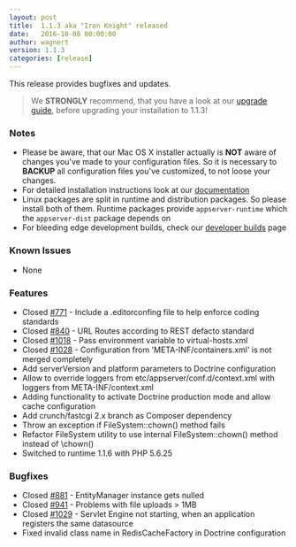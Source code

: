 ```yaml
---
layout: post
title:  1.1.3 aka "Iron Knight" released
date:   2016-10-08 00:00:00
author: wagnert
version: 1.1.3
categories: [release]
---
```


This release provides bugfixes and updates.

> We **STRONGLY** recommend, that you have a look at our [upgrade guide](https://github.com/appserver-io/appserver/blob/master/UPGRADE-1.1.3.md), before upgrading your installation to 1.1.3!

### Notes

* Please be aware, that our Mac OS X installer actually is **NOT** aware of changes you've made to your configuration files. So it is necessary to **BACKUP** all configuration files you've customized, to not loose your changes.
* For detailed installation instructions look at our [documentation](http://appserver.io/get-started/documentation.html)
* Linux packages are split in runtime and distribution packages. So please install both of them. Runtime packages provide `appserver-runtime` which the `appserver-dist` package depends on
* For bleeding edge development builds, check our [developer builds](http://builds.appserver.io) page

### Known Issues

* None

### Features

* Closed [#771](https://github.com/appserver-io/appserver/issues/771) - Include a .editorconfing file to help enforce coding standards
* Closed [#840](https://github.com/appserver-io/appserver/issues/840) - URL Routes according to REST defacto standard
* Closed [#1018](https://github.com/appserver-io/appserver/issues/1018) - Pass environment variable to virtual-hosts.xml
* Closed [#1028](https://github.com/appserver-io/appserver/issues/1028) - Configuration from 'META-INF/containers.xml' is not merged completely
* Add serverVersion and platform parameters to Doctrine configuration
* Allow to override loggers from etc/appserver/conf.d/context.xml with loggers from META-INF/context.xml
* Adding functionality to activate Doctrine production mode and allow cache configuration
* Add crunch/fastcgi 2.x branch as Composer dependency
* Throw an exception if FileSystem::chown() method fails
* Refactor FileSystem utility to use internal FileSystem::chown() method instead of \chown()
* Switched to runtime 1.1.6 with PHP 5.6.25

### Bugfixes

* Closed [#881](https://github.com/appserver-io/appserver/issues/881) - EntityManager instance gets nulled
* Closed [#941](https://github.com/appserver-io/appserver/issues/941) -  Problems with file uploads > 1MB
* Closed [#1029](https://github.com/appserver-io/appserver/issues/1029) - Servlet Engine not starting, when an application registers the same datasource 
* Fixed invalid class name in RedisCacheFactory in Doctrine configuration